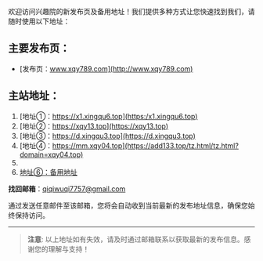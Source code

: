 欢迎访问兴趣院的新发布页及备用地址！我们提供多种方式让您快速找到我们，请随时使用以下地址：

## 主要发布页：
- [发布页：www.xqy789.com](http://www.xqy789.com)

## 主站地址：
1. [地址①：https://x1.xingqu6.top](https:/x1.xingqu6.top)
2. [地址②：https://xqy13.top](https://xqy13.top)
3. [地址③：https://d.xingqu3.top](https://d.xingqu3.top)
4. [地址④：https://mm.xqy04.top](https://add133.top/tz.html/tz.html?domain=xqy04.top)
5. 
6. [地址⑥：备用地址](https://add133.top/tz.html)

 **找回邮箱**：qiqiwuqi7757@gmail.com

通过发送任意邮件至该邮箱，您将会自动收到当前最新的发布地址信息，确保您始终保持访问。

---

> **注意**: 以上地址如有失效，请及时通过邮箱联系以获取最新的发布信息。感谢您的理解与支持！
